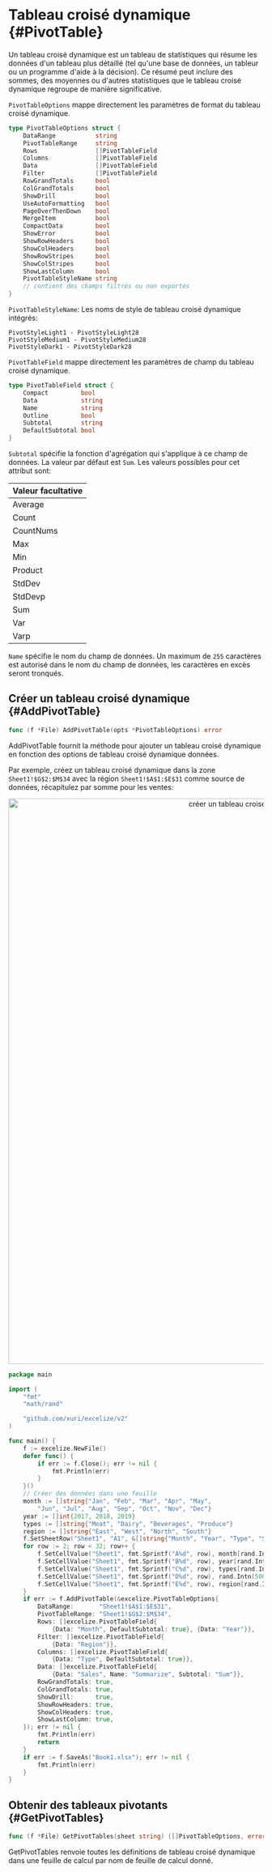 # Tableau croisé dynamique {#PivotTable}

Un tableau croisé dynamique est un tableau de statistiques qui résume les données d'un tableau plus détaillé (tel qu'une base de données, un tableur ou un programme d'aide à la décision). Ce résumé peut inclure des sommes, des moyennes ou d'autres statistiques que le tableau croisé dynamique regroupe de manière significative.

`PivotTableOptions` mappe directement les paramètres de format du tableau croisé dynamique.

```go
type PivotTableOptions struct {
    DataRange           string
    PivotTableRange     string
    Rows                []PivotTableField
    Columns             []PivotTableField
    Data                []PivotTableField
    Filter              []PivotTableField
    RowGrandTotals      bool
    ColGrandTotals      bool
    ShowDrill           bool
    UseAutoFormatting   bool
    PageOverThenDown    bool
    MergeItem           bool
    CompactData         bool
    ShowError           bool
    ShowRowHeaders      bool
    ShowColHeaders      bool
    ShowRowStripes      bool
    ShowColStripes      bool
    ShowLastColumn      bool
    PivotTableStyleName string
    // contient des champs filtrés ou non exportés
}
```

`PivotTableStyleName`: Les noms de style de tableau croisé dynamique intégrés:

```text
PivotStyleLight1 - PivotStyleLight28
PivotStyleMedium1 - PivotStyleMedium28
PivotStyleDark1 - PivotStyleDark28
```

`PivotTableField` mappe directement les paramètres de champ du tableau croisé dynamique.

```go
type PivotTableField struct {
    Compact         bool
    Data            string
    Name            string
    Outline         bool
    Subtotal        string
    DefaultSubtotal bool
}
```

`Subtotal` spécifie la fonction d'agrégation qui s'applique à ce champ de données. La valeur par défaut est `Sum`. Les valeurs possibles pour cet attribut sont:

|Valeur facultative|
|---|
|Average|
|Count|
|CountNums|
|Max|
|Min|
|Product|
|StdDev|
|StdDevp|
|Sum|
|Var|
|Varp|

`Name` spécifie le nom du champ de données. Un maximum de `255` caractères est autorisé dans le nom du champ de données, les caractères en excès seront tronqués.

## Créer un tableau croisé dynamique {#AddPivotTable}

```go
func (f *File) AddPivotTable(opts *PivotTableOptions) error
```

AddPivotTable fournit la méthode pour ajouter un tableau croisé dynamique en fonction des options de tableau croisé dynamique données.

Par exemple, créez un tableau croisé dynamique dans la zone `Sheet1!$G$2:$M$34` avec la région `Sheet1!$A$1:$E$31` comme source de données, récapitulez par somme pour les ventes:

<p align="center"><img width="1117" src="./images/pivot_table_01.png" alt="créer un tableau croisé dynamique avec excelize en utilisant Go"></p>

```go
package main

import (
    "fmt"
    "math/rand"

    "github.com/xuri/excelize/v2"
)

func main() {
    f := excelize.NewFile()
    defer func() {
        if err := f.Close(); err != nil {
            fmt.Println(err)
        }
    }()
    // Créer des données dans une feuille
    month := []string{"Jan", "Feb", "Mar", "Apr", "May",
        "Jun", "Jul", "Aug", "Sep", "Oct", "Nov", "Dec"}
    year := []int{2017, 2018, 2019}
    types := []string{"Meat", "Dairy", "Beverages", "Produce"}
    region := []string{"East", "West", "North", "South"}
    f.SetSheetRow("Sheet1", "A1", &[]string{"Month", "Year", "Type", "Sales", "Region"})
    for row := 2; row < 32; row++ {
        f.SetCellValue("Sheet1", fmt.Sprintf("A%d", row), month[rand.Intn(12)])
        f.SetCellValue("Sheet1", fmt.Sprintf("B%d", row), year[rand.Intn(3)])
        f.SetCellValue("Sheet1", fmt.Sprintf("C%d", row), types[rand.Intn(4)])
        f.SetCellValue("Sheet1", fmt.Sprintf("D%d", row), rand.Intn(5000))
        f.SetCellValue("Sheet1", fmt.Sprintf("E%d", row), region[rand.Intn(4)])
    }
    if err := f.AddPivotTable(&excelize.PivotTableOptions{
        DataRange:       "Sheet1!$A$1:$E$31",
        PivotTableRange: "Sheet1!$G$2:$M$34",
        Rows: []excelize.PivotTableField{
            {Data: "Month", DefaultSubtotal: true}, {Data: "Year"}},
        Filter: []excelize.PivotTableField{
            {Data: "Region"}},
        Columns: []excelize.PivotTableField{
            {Data: "Type", DefaultSubtotal: true}},
        Data: []excelize.PivotTableField{
            {Data: "Sales", Name: "Summarize", Subtotal: "Sum"}},
        RowGrandTotals: true,
        ColGrandTotals: true,
        ShowDrill:      true,
        ShowRowHeaders: true,
        ShowColHeaders: true,
        ShowLastColumn: true,
    }); err != nil {
        fmt.Println(err)
        return
    }
    if err := f.SaveAs("Book1.xlsx"); err != nil {
        fmt.Println(err)
    }
}
```

## Obtenir des tableaux pivotants {#GetPivotTables}

```go
func (f *File) GetPivotTables(sheet string) ([]PivotTableOptions, error)
```

GetPivotTables renvoie toutes les définitions de tableau croisé dynamique dans une feuille de calcul par nom de feuille de calcul donné.
